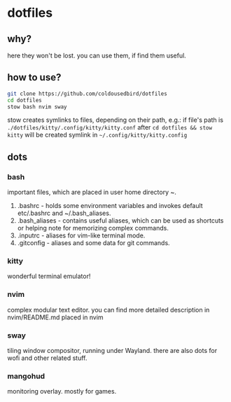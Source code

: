 # dotfiles
## why?
here they won't be lost. you can use them, if find them useful.

## how to use?
```bash
git clone https://github.com/coldousedbird/dotfiles
cd dotfiles
stow bash nvim sway
```

stow creates symlinks to files, depending on their path, e.g.:
if file's path is `./dotfiles/kitty/.config/kitty/kitty.conf`
after `cd dotfiles && stow kitty` will be created symlink in `~/.config/kitty/kitty.config`

## dots
### bash
important files, which are placed in user home directory ~.
1. .bashrc       - holds some environment variables and invokes default etc/.bashrc and ~/.bash_aliases.
2. .bash_aliases - contains useful aliases, which can be used as shortcuts or helping note for memorizing complex commands.
3. .inputrc      - aliases for vim-like terminal mode.
4. .gitconfig    - aliases and some data for git commands.

### kitty
wonderful terminal emulator!

### nvim
complex modular text editor. you can find more detailed description in nvim/README.md
placed in nvim 

### sway 
tiling window compositor, running under Wayland. there are also dots for wofi and other related stuff.

### mangohud
monitoring overlay. mostly for games.



